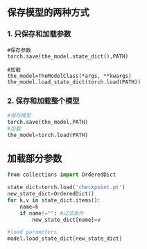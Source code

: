 ## 保存模型的两种方式

### 1. 只保存和加载参数
	#保存参数
	torch.save(the_model.state_dict(),PATH)
	
	#加载
	the_model=TheModelClass(*args, **kwargs)
	the_model.load_state_dict(torch.load(PATH))

### 2. 保存和加载整个模型

```python
#保存模型
torch.save(the_model,PATH)
#加载
the_model=torch.load(PATH)
```


## 加载部分参数

```python
from collections import OrderedDict

state_dict=torch.load('checkpoint.pt')
new_state_dict=OrderedDict()
for k,v in state_dict.items():
    name=k
    if name!="": #过滤条件
    	new_state_dict[name]=v

#load parameters
model.load_state_dict(new_state_dict)
```

